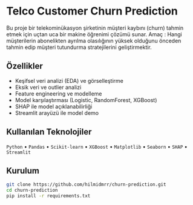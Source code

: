 # Telco Customer Churn Prediction
Bu proje bir telekominükasyon şirketinin müşteri kaybını (churn) tahmin etmek için uçtan uca bir makine öğrenimi çözümü sunar.
Amaç : Hangi müşterilerin abonelikten ayrılma olasılığının yüksek olduğunu önceden tahmin edip müşteri tutundurma stratejilerini geliştirmektir.

## Özellikler
- Keşifsel veri analizi (EDA) ve görselleştirme
- Eksik veri ve outlier analizi
- Feature engineering ve modelleme
- Model karşılaştırması (Logistic, RandomForest, XGBoost)
- SHAP ile model açıklanabilirliği
- Streamlit arayüzü ile model demo

## Kullanılan Teknolojiler
`Python` • `Pandas` • `Scikit-learn` • `XGBoost` • `Matplotlib` • `Seaborn` • `SHAP` • `Streamlit`

## Kurulum
```bash
git clone https://github.com/hilmidmrr/churn-prediction.git
cd churn-prediction
pip install -r requirements.txt
